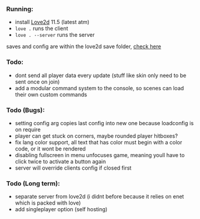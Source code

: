 
### Running:
- install [Love2d](https://love2d.org/) 11.5 (latest atm)
- `love .` runs the client
- `love . --server` runs the server  

saves and config are within the love2d save folder, [check here](https://love2d.org/wiki/love.filesystem)

### Todo:
- dont send all player data every update (stuff like skin only need to be sent once on join)
- add a modular command system to the console, so scenes can load their own custom commands

### Todo (Bugs):
- setting config arg copies last config into new one because loadconfig is on require
- player can get stuck on corners, maybe rounded player hitboxes?
- fix lang color support, all text that has color must begin with a color code, or it wont be rendered
- disabling fullscreen in menu unfocuses game, meaning youll have to click twice to activate a button again
- server will override clients config if closed first

### Todo (Long term):
- separate server from love2d (i didnt before because it relies on enet which is packed with love)
- add singleplayer option (self hosting)
